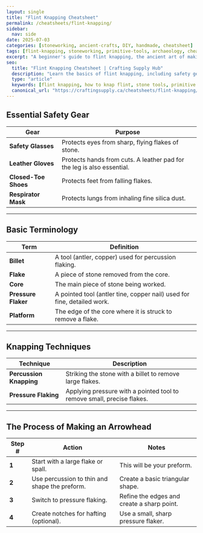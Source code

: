 ```yaml
---
layout: single
title: "Flint Knapping Cheatsheet"
permalink: /cheatsheets/flint-knapping/
sidebar:
  nav: side
date: 2025-07-03
categories: [stoneworking, ancient-crafts, DIY, handmade, cheatsheet]
tags: [flint-knapping, stoneworking, primitive-tools, archaeology, cheatsheet]
excerpt: "A beginner's guide to flint knapping, the ancient art of making stone tools. This cheatsheet covers safety, basic terminology, and techniques for shaping flint and other stones."
seo:
  title: "Flint Knapping Cheatsheet | Crafting Supply Hub"
  description: "Learn the basics of flint knapping, including safety gear, tool types, and fundamental techniques for creating stone points and blades."
  type: "article"
  keywords: [flint knapping, how to knap flint, stone tools, primitive skills]
  canonical_url: "https://craftingsupply.ca/cheatsheets/flint-knapping/"
---
```


## Essential Safety Gear

| Gear                | Purpose                                               |
|---------------------|-------------------------------------------------------|
| **Safety Glasses**  | Protects eyes from sharp, flying flakes of stone.     |
| **Leather Gloves**  | Protects hands from cuts. A leather pad for the leg is also essential. |
| **Closed-Toe Shoes**| Protects feet from falling flakes.                    |
| **Respirator Mask** | Protects lungs from inhaling fine silica dust.        |

---

## Basic Terminology

| Term                | Definition                                            |
|---------------------|-------------------------------------------------------|
| **Billet**          | A tool (antler, copper) used for percussion flaking.  |
| **Flake**           | A piece of stone removed from the core.               |
| **Core**            | The main piece of stone being worked.                 |
| **Pressure Flaker** | A pointed tool (antler tine, copper nail) used for fine, detailed work. |
| **Platform**        | The edge of the core where it is struck to remove a flake. |

---

## Knapping Techniques

| Technique           | Description                                               |
|---------------------|-----------------------------------------------------------|
| **Percussion Knapping**| Striking the stone with a billet to remove large flakes. |
| **Pressure Flaking**| Applying pressure with a pointed tool to remove small, precise flakes. |

---

## The Process of Making an Arrowhead

| Step # | Action                                       | Notes                                                    |
|--------|----------------------------------------------|----------------------------------------------------------|
| **1**  | Start with a large flake or spall.           | This will be your preform.                               |
| **2**  | Use percussion to thin and shape the preform.| Create a basic triangular shape.                         |
| **3**  | Switch to pressure flaking.                  | Refine the edges and create a sharp point.               |
| **4**  | Create notches for hafting (optional).       | Use a small, sharp pressure flaker.                      |
